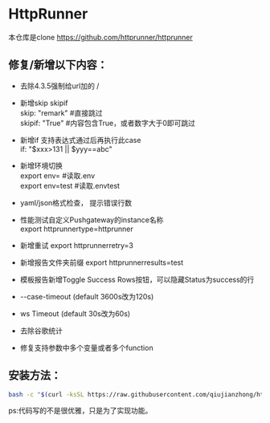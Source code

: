 # HttpRunner
本仓库是clone  https://github.com/httprunner/httprunner
## 修复/新增以下内容：

- 去除4.3.5强制给url加的 /
  
- 新增skip skipif  
  skip: "remark"  #直接跳过  
  skipif: "True"  #内容包含True，或者数字大于0即可跳过  

- 新增if 支持表达式通过后再执行此case  
  if: "$xxx>131 || $yyy==abc"

- 新增环境切换  
  export env= #读取.env  
  export env=test #读取.envtest

- yaml/json格式检查， 提示错误行数

- 性能测试自定义Pushgateway的instance名称  
  export httprunnertype=httprunner

- 新增重试     export httprunnerretry=3  
- 新增报告文件夹前缀 export httprunnerresults=test

- 模板报告新增Toggle Success Rows按钮，可以隐藏Status为success的行

- --case-timeout  (default 3600s改为120s)   
- ws Timeout  (default 30s改为60s)  

- 去除谷歌统计  
  
-  修复支持参数中多个变量或者多个function  
  


## 安装方法：
```bash
bash -c "$(curl -ksSL https://raw.githubusercontent.com/qiujianzhong/httprunner/master/scripts/install.sh)"
```

ps:代码写的不是很优雅，只是为了实现功能。
